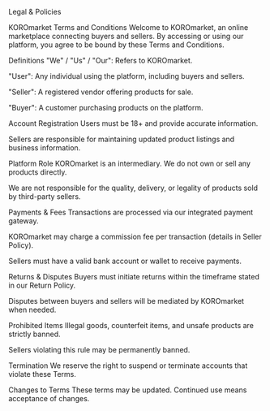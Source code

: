 Legal & Policies 

KOROmarket Terms and Conditions
Welcome to KOROmarket, an online marketplace connecting buyers and sellers. By accessing or using our platform, you agree to be bound by these Terms and Conditions.

Definitions
"We" / "Us" / "Our": Refers to KOROmarket.

"User": Any individual using the platform, including buyers and sellers.

"Seller": A registered vendor offering products for sale.

"Buyer": A customer purchasing products on the platform.

Account Registration
Users must be 18+ and provide accurate information.

Sellers are responsible for maintaining updated product listings and business information.

Platform Role
KOROmarket is an intermediary. We do not own or sell any products directly.

We are not responsible for the quality, delivery, or legality of products sold by third-party sellers.

Payments & Fees
Transactions are processed via our integrated payment gateway.

KOROmarket may charge a commission fee per transaction (details in Seller Policy).

Sellers must have a valid bank account or wallet to receive payments.

Returns & Disputes
Buyers must initiate returns within the timeframe stated in our Return Policy.

Disputes between buyers and sellers will be mediated by KOROmarket when needed.

Prohibited Items
Illegal goods, counterfeit items, and unsafe products are strictly banned.

Sellers violating this rule may be permanently banned.

Termination
We reserve the right to suspend or terminate accounts that violate these Terms.

Changes to Terms
These terms may be updated. Continued use means acceptance of changes.
